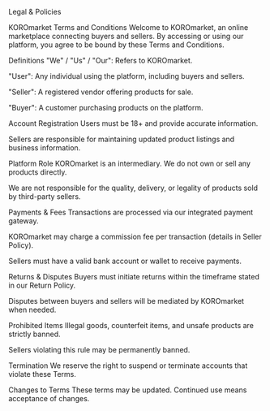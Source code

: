 Legal & Policies 

KOROmarket Terms and Conditions
Welcome to KOROmarket, an online marketplace connecting buyers and sellers. By accessing or using our platform, you agree to be bound by these Terms and Conditions.

Definitions
"We" / "Us" / "Our": Refers to KOROmarket.

"User": Any individual using the platform, including buyers and sellers.

"Seller": A registered vendor offering products for sale.

"Buyer": A customer purchasing products on the platform.

Account Registration
Users must be 18+ and provide accurate information.

Sellers are responsible for maintaining updated product listings and business information.

Platform Role
KOROmarket is an intermediary. We do not own or sell any products directly.

We are not responsible for the quality, delivery, or legality of products sold by third-party sellers.

Payments & Fees
Transactions are processed via our integrated payment gateway.

KOROmarket may charge a commission fee per transaction (details in Seller Policy).

Sellers must have a valid bank account or wallet to receive payments.

Returns & Disputes
Buyers must initiate returns within the timeframe stated in our Return Policy.

Disputes between buyers and sellers will be mediated by KOROmarket when needed.

Prohibited Items
Illegal goods, counterfeit items, and unsafe products are strictly banned.

Sellers violating this rule may be permanently banned.

Termination
We reserve the right to suspend or terminate accounts that violate these Terms.

Changes to Terms
These terms may be updated. Continued use means acceptance of changes.
